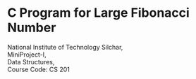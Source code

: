 # C Program for Large Fibonacci Number

National Institute of Technology Silchar,<br/>
MiniProject-I,<br/>
Data Structures,<br/>
Course Code: CS 201<br/>